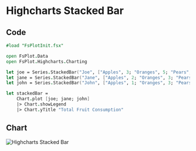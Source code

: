 Highcharts Stacked Bar
======================

Code
----

```fsharp
#load "FsPlotInit.fsx"

open FsPlot.Data
open FsPlot.Highcharts.Charting

let joe = Series.StackedBar("Joe", ["Apples", 3; "Oranges", 5; "Pears", 2; "Bananas", 2])
let jane = Series.StackedBar("Jane", ["Apples", 2; "Oranges", 3; "Pears", 1; "Bananas", 3])
let john = Series.StackedBar("John", ["Apples", 1; "Oranges", 3; "Pears", 4; "Bananas", 4])

let stackedBar =
    Chart.plot [joe; jane; john]
    |> Chart.showLegend
    |> Chart.yTitle "Total Fruit Consumption"
```
Chart
-----

![Highcharts Stacked Bar](https://raw.github.com/TahaHachana/FsPlot/master/screenshots/HighchartsStackedBar.PNG)